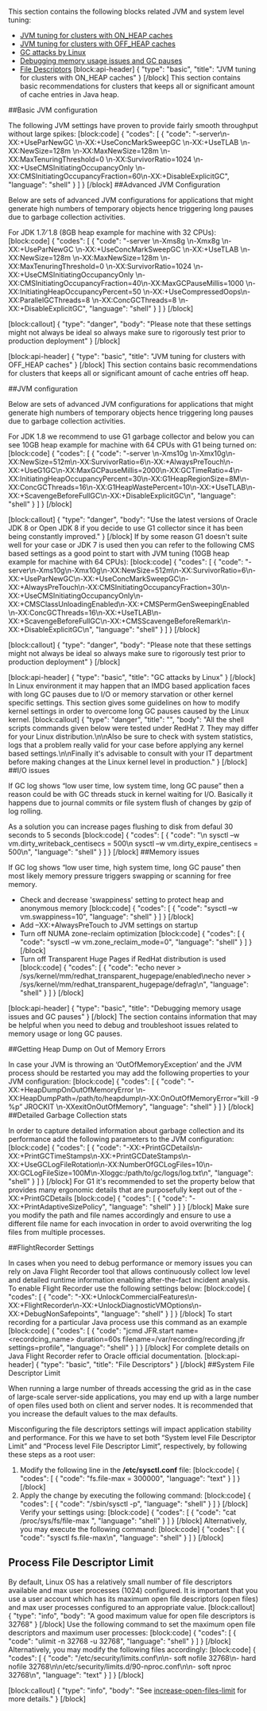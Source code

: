 This section contains the following blocks related JVM and system level tuning:

- [JVM tuning for clusters with ON_HEAP caches](doc:jvm-and-system-tuning#jvm-tuning-for-clusters-with-on_heap-caches)
- [JVM tuning for clusters with OFF_HEAP caches](doc:jvm-and-system-tuning#jvm-tuning-for-clusters-with-off_heap-caches)
- [GC attacks by Linux](doc:jvm-and-system-tuning#gc-attacks-by-linux)
- [Debugging memory usage issues and GC pauses](doc:jvm-and-system-tuning#debugging-memory-usage-issues-and-gc-pauses)
- [File Descriptors](doc:jvm-and-system-tuning#file-descriptors) 
[block:api-header]
{
  "type": "basic",
  "title": "JVM tuning for clusters with ON_HEAP caches"
}
[/block]
This section contains basic recommendations for clusters that keeps all or significant amount of cache entries in Java heap. 

##Basic JVM configuration

The following JVM settings have proven to provide fairly smooth throughput without large spikes:
[block:code]
{
  "codes": [
    {
      "code": "-server\n-XX:+UseParNewGC \n-XX:+UseConcMarkSweepGC \n-XX:+UseTLAB \n-XX:NewSize=128m \n-XX:MaxNewSize=128m \n-XX:MaxTenuringThreshold=0 \n-XX:SurvivorRatio=1024 \n-XX:+UseCMSInitiatingOccupancyOnly \n-XX:CMSInitiatingOccupancyFraction=60\n-XX:+DisableExplicitGC",
      "language": "shell"
    }
  ]
}
[/block]
##Advanced JVM Configuration

Below are sets of advanced JVM configurations for applications that might generate high numbers of temporary objects hence triggering long pauses due to garbage collection activities.

For JDK 1.7⁄ 1.8 (8GB heap example for machine with 32 CPUs):
[block:code]
{
  "codes": [
    {
      "code": "-server \n-Xms8g \n-Xmx8g \n-XX:+UseParNewGC \n-XX:+UseConcMarkSweepGC \n-XX:+UseTLAB \n-XX:NewSize=128m \n-XX:MaxNewSize=128m \n-XX:MaxTenuringThreshold=0 \n-XX:SurvivorRatio=1024 \n-XX:+UseCMSInitiatingOccupancyOnly \n-XX:CMSInitiatingOccupancyFraction=40\n-XX:MaxGCPauseMillis=1000 \n-XX:InitiatingHeapOccupancyPercent=50 \n-XX:+UseCompressedOops\n-XX:ParallelGCThreads=8 \n-XX:ConcGCThreads=8 \n-XX:+DisableExplicitGC",
      "language": "shell"
    }
  ]
}
[/block]

[block:callout]
{
  "type": "danger",
  "body": "Please note that these settings might not always be ideal so always make sure to rigorously test prior to production deployment"
}
[/block]

[block:api-header]
{
  "type": "basic",
  "title": "JVM tuning for clusters with OFF_HEAP caches"
}
[/block]
This section contains basic recommendations for clusters that keeps all or significant amount of cache entries off heap. 

##JVM configuration

Below are sets of advanced JVM configurations for applications that might generate high numbers of temporary objects hence triggering long pauses due to garbage collection activities.

For JDK 1.8 we recommend to use G1 garbage collector and below you can see 10GB heap example for machine with 64 CPUs with G1 being turned on:
[block:code]
{
  "codes": [
    {
      "code": "-server \n-Xms10g \n-Xmx10g\n-XX:NewSize=512m\n-XX:SurvivorRatio=6\n-XX:+AlwaysPreTouch\n-XX:+UseG1GC\n-XX:MaxGCPauseMillis=2000\n-XX:GCTimeRatio=4\n-XX:InitiatingHeapOccupancyPercent=30\n-XX:G1HeapRegionSize=8M\n-XX:ConcGCThreads=16\n-XX:G1HeapWastePercent=10\n-XX:+UseTLAB\n-XX:+ScavengeBeforeFullGC\n-XX:+DisableExplicitGC\n",
      "language": "shell"
    }
  ]
}
[/block]

[block:callout]
{
  "type": "danger",
  "body": "Use the latest versions of Oracle JDK 8 or Open JDK 8 if you decide to use G1 collector since it has been being constantly improved."
}
[/block]
If by some reason G1 doesn't suite well for your case or JDK 7 is used then you can refer to the following CMS based settings as a good point to start with JVM tuning (10GB heap example for machine with 64 CPUs):
[block:code]
{
  "codes": [
    {
      "code": "-server\n-Xms10g\n-Xmx10g\n-XX:NewSize=512m\n-XX:SurvivorRatio=6\n-XX:+UseParNewGC\n-XX:+UseConcMarkSweepGC\n-XX:+AlwaysPreTouch\n-XX:CMSInitiatingOccupancyFraction=30\n-XX:+UseCMSInitiatingOccupancyOnly\n-XX:+CMSClassUnloadingEnabled\n-XX:+CMSPermGenSweepingEnabled \n-XX:ConcGCThreads=16\n-XX:+UseTLAB\n-XX:+ScavengeBeforeFullGC\n-XX:+CMSScavengeBeforeRemark\n-XX:+DisableExplicitGC\n",
      "language": "shell"
    }
  ]
}
[/block]

[block:callout]
{
  "type": "danger",
  "body": "Please note that these settings might not always be ideal so always make sure to rigorously test prior to production deployment"
}
[/block]

[block:api-header]
{
  "type": "basic",
  "title": "GC attacks by Linux"
}
[/block]
In Linux environment it may happen that an IMDG based application faces with long GC pauses due to I/O or memory starvation or other kernel specific settings. This section gives some guidelines on how to modify kernel settings in order to overcome long GC pauses caused by the Linux kernel.
[block:callout]
{
  "type": "danger",
  "title": "",
  "body": "All the shell scripts commands given below were tested under RedHat 7. They may differ for your Linux distribution.\n\nAlso be sure to check with system statistics, logs that a problem really valid for your case before applying any kernel based settings.\n\nFinally it's advisable to consult with your IT department before making changes at the Linux kernel level in production."
}
[/block]
##I/O issues

If GC log shows “low user time, low system time, long GC pause” then a reason could be with GC threads stuck in kernel waiting for I/O. Basically it happens due to journal commits or file system flush of changes by gzip of log rolling.

As a solution you can increase pages flushing to disk from defaul 30 seconds to 5 seconds
[block:code]
{
  "codes": [
    {
      "code": "\n  sysctl –w vm.dirty_writeback_centisecs = 500\n  sysctl –w vm.dirty_expire_centisecs = 500\n",
      "language": "shell"
    }
  ]
}
[/block]
##Memory issues

If GC log shows “low user time, high system time, long GC pause” then most likely memory pressure triggers swapping or scanning for free memory.

- Check and decrease 'swappiness' setting to protect heap and anonymous memory
[block:code]
{
  "codes": [
    {
      "code": "sysctl –w vm.swappiness=10",
      "language": "shell"
    }
  ]
}
[/block]
- Add –XX:+AlwaysPreTouch to JVM settings on startup
- Turn off NUMA zone-reclaim optimization
[block:code]
{
  "codes": [
    {
      "code": "sysctl –w vm.zone_reclaim_mode=0",
      "language": "shell"
    }
  ]
}
[/block]
- Turn off Transparent Huge Pages if RedHat distribution is used
[block:code]
{
  "codes": [
    {
      "code": "echo never > /sys/kernel/mm/redhat_transparent_hugepage/enabled\necho never > /sys/kernel/mm/redhat_transparent_hugepage/defrag\n",
      "language": "shell"
    }
  ]
}
[/block]

[block:api-header]
{
  "type": "basic",
  "title": "Debugging memory usage issues and GC pauses"
}
[/block]
The section contains information that may be helpful when you need to debug and troubleshoot issues related to memory usage or long GC pauses.

##Getting Heap Dump on Out of Memory Errors

In case your JVM is throwing an ‘OutOfMemoryException’ and the JVM process should be restarted you may add the following properties to your JVM configuration:
[block:code]
{
  "codes": [
    {
      "code": "-XX:+HeapDumpOnOutOfMemoryError \n-XX:HeapDumpPath=/path/to/heapdump\n-XX:OnOutOfMemoryError=“kill -9 %p” JROCKIT \n-XXexitOnOutOfMemory",
      "language": "shell"
    }
  ]
}
[/block]
##Detailed Garbage Collection stats

In order to capture detailed information about garbage collection and its performance add the following parameters to the JVM configuration:
[block:code]
{
  "codes": [
    {
      "code": "-XX:+PrintGCDetails\n-XX:+PrintGCTimeStamps\n-XX:+PrintGCDateStamps\n-XX:+UseGCLogFileRotation\n-XX:NumberOfGCLogFiles=10\n-XX:GCLogFileSize=100M\n-Xloggc:/path/to/gc/logs/log.txt\n",
      "language": "shell"
    }
  ]
}
[/block]
For G1 it's recommended to set the property below that provides many ergonomic details that are purposefully kept out of the -XX:+PrintGCDetails
[block:code]
{
  "codes": [
    {
      "code": "-XX:+PrintAdaptiveSizePolicy",
      "language": "shell"
    }
  ]
}
[/block]
Make sure you modify the path and file names accordingly and ensure to use a different file name for each invocation in order to avoid overwriting the log files from multiple processes.

##FlightRecorder Settings

In cases when you need to debug performance or memory issues you can rely on Java Flight Recorder tool that allows continuously collect low level and detailed runtime information enabling after-the-fact incident analysis. To enable Flight Recorder use the following settings below:
[block:code]
{
  "codes": [
    {
      "code": "-XX:+UnlockCommercialFeatures\n-XX:+FlightRecorder\n-XX:+UnlockDiagnosticVMOptions\n-XX:+DebugNonSafepoints",
      "language": "shell"
    }
  ]
}
[/block]
To start recording for a particular Java process use this command as an example
[block:code]
{
  "codes": [
    {
      "code": "jcmd <PID> JFR.start name=<recordcing_name> duration=60s filename=/var/recording/recording.jfr settings=profile",
      "language": "shell"
    }
  ]
}
[/block]
For complete details on Java Flight Recorder refer to Oracle official documentation.
[block:api-header]
{
  "type": "basic",
  "title": "File Descriptors"
}
[/block]
##System File Descriptor Limit

When running a large number of threads accessing the grid as in the case of large-scale server-side applications, you may end up with a large number of open files used both on client and server nodes. It is recommended that you increase the default values to the max defaults.

Misconfiguring the file descriptors settings will impact application stability and performance. For this we have to set both “System level File Descriptor Limit” and “Process level File Descriptor Limit”, respectively, by following these steps as a root user:

1. Modify the following line in the **/etc/sysctl.conf** file:
[block:code]
{
  "codes": [
    {
      "code": "fs.file-max = 300000",
      "language": "text"
    }
  ]
}
[/block]
2. Apply the change by executing the following command:
[block:code]
{
  "codes": [
    {
      "code": "/sbin/sysctl -p",
      "language": "shell"
    }
  ]
}
[/block]
Verify your settings using:
[block:code]
{
  "codes": [
    {
      "code": "cat /proc/sys/fs/file-max ",
      "language": "shell"
    }
  ]
}
[/block]
Alternatively, you may execute the following command:
[block:code]
{
  "codes": [
    {
      "code": "sysctl fs.file-max\n",
      "language": "shell"
    }
  ]
}
[/block]
## Process File Descriptor Limit

By default, Linux OS has a relatively small number of file descriptors available and max user processes (1024) configured. It is important that you use a user account which has its maximum open file descriptors (open files) and max user processes configured to an appropriate value. 
[block:callout]
{
  "type": "info",
  "body": "A good maximum value for open file descriptors is 32768"
}
[/block]
Use the following command to set the maximum open file descriptors and maximum user processes:
[block:code]
{
  "codes": [
    {
      "code": "ulimit -n 32768 -u 32768",
      "language": "shell"
    }
  ]
}
[/block]
Alternatively, you may modify the following files accordingly:
[block:code]
{
  "codes": [
    {
      "code": "/etc/security/limits.conf\n\n- soft    nofile          32768\n- hard    nofile          32768\n\n/etc/security/limits.d/90-nproc.conf\n\n- soft nproc 32768\n",
      "language": "text"
    }
  ]
}
[/block]

[block:callout]
{
  "type": "info",
  "body": "See [increase-open-files-limit](https://easyengine.io/tutorials/linux/increase-open-files-limit/) for more details."
}
[/block]